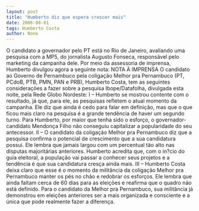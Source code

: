 ```yaml
---
layout: post
title: "Humberto diz que espera crescer mais"
date: 2006-08-01
tags: Humberto Costa
author: None
---
```

O candidato a governador pelo PT está no Rio de Janeiro, avaliando uma pesquisa com a MP5, do jornalista Augusto Fonseca, responsável pelo marketing da campanha dele.
Por meio da assessoria de imprensa, Humberto divulgou agora a seguinte nota: 
NOTA À IMPRENSA 
O candidato ao Governo de Pernambuco pela coligação Melhor pra Pernambuco (PT, PCdoB, PTB, PMN, PAN e PRB), Humberto Costa, tem as seguintes considerações a fazer sobre a pesquisa Ibope/Datafolha, divulgada esta noite, pela Rede Globo Nordeste:
I – Humberto se mostrou contente com o resultado, já que, para ele, as pesquisas refletem o atual momento da campanha. Ele diz que ainda é cedo para falar em definição, mas que
 o que ficou mais claro na pesquisa é a grande tendência de haver um segundo turno. Para Humberto, por maior que tenha sido o esforço, o governador-candidato Mendonça Filho não conseguiu capitalizar a popularidade do seu antecessor. 
II – O candidato da coligação Melhor pra Pernambuco diz que a pesquisa confirma o potencial de crescimento que a sua candidatura possui. Ele lembra que jamais largou com um percentual tão alto nas disputas majoritárias anteriores. Humberto acredita que, com o in?cio do guia eleitoral, a população vai passar a conhecer seus projetos e a tendência é que sua candidatura cresça ainda mais. 
III – Humberto Costa deixa claro que esse é o momento da militância da coligação Melhor pra Pernambuco manter os pés no chão e redobrar os esforços. Ele lembra que ainda faltam cerca de 60 dias para as eleições e reafirma que o quadro não está definido. Para o candidato da Melhor pra Pernambuco, sua militância já demonstrou em eleições anteriores ser a mais organizada e consciente e a única que pode realmente fazer a diferença.  